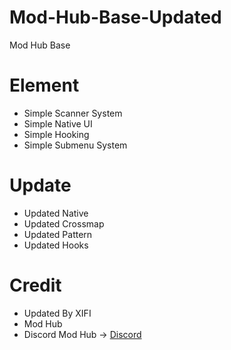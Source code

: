 # Mod-Hub-Base-Updated
Mod Hub Base

# Element

- Simple Scanner System
- Simple Native UI
- Simple Hooking
- Simple Submenu System

# Update

- Updated Native
- Updated Crossmap
- Updated Pattern
- Updated Hooks

# Credit
- Updated By XIFI
- Mod Hub
- Discord Mod Hub -> [Discord](https://discord.gg/ts8kdKHVat)
